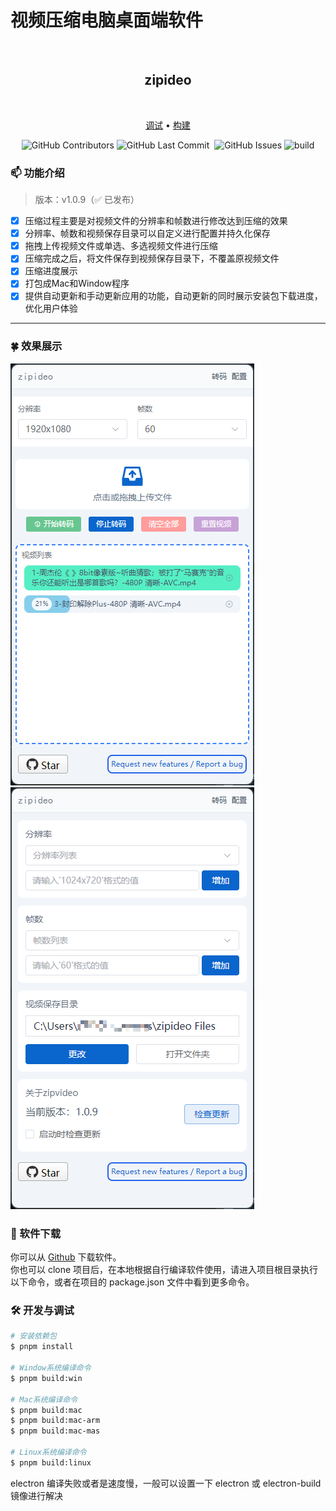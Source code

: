 # 视频压缩电脑桌面端软件
<p align="center">
  <br>
  <h2 align="center">zipideo</h2>
  <br>
</p>
  <p align="center">
    <a href="#">调试</a> •
    <a href="#">构建</a>
  </p>
  <p align="center">
    <img alt="GitHub Contributors" src="https://img.shields.io/github/contributors/aaaaa-pi/zipideo" />
    <img alt="GitHub Last Commit" src="https://img.shields.io/github/last-commit/aaaaa-pi/zipideo" />
    <img alt="" src="https://img.shields.io/github/repo-size/aaaaa-pi/zipideo" />
    <img alt="GitHub Issues" src="https://img.shields.io/github/issues/aaaaa-pi/zipideo" />
    <img alt="build" src="https://github.com/aaaaa-pi/zipideo/actions/workflows/build.yml/badge.svg" />
  </p>

### 📫 功能介绍

> 版本：v1.0.9（✅ 已发布）

- [x] 压缩过程主要是对视频文件的分辨率和帧数进行修改达到压缩的效果
- [x] 分辨率、帧数和视频保存目录可以自定义进行配置并持久化保存
- [x] 拖拽上传视频文件或单选、多选视频文件进行压缩
- [x] 压缩完成之后，将文件保存到视频保存目录下，不覆盖原视频文件
- [x] 压缩进度展示
- [x] 打包成Mac和Window程序
- [x] 提供自动更新和手动更新应用的功能，自动更新的同时展示安装包下载进度，优化用户体验

---

### 🍀 效果展示
<img src="./resources/doc/1.png" />
<img src="./resources/doc/2.png" />


### 🏅 软件下载
你可以从 [Github](https://github.com/aaaaa-pi/zipideo/releases)  下载软件。
<br>
你也可以 clone 项目后，在本地根据自行编译软件使用，请进入项目根目录执行以下命令，或者在项目的 package.json 文件中看到更多命令。

### 🛠 开发与调试
```bash
# 安装依赖包
$ pnpm install

# Window系统编译命令
$ pnpm build:win

# Mac系统编译命令
$ pnpm build:mac
$ pnpm build:mac-arm
$ pnpm build:mac-mas

# Linux系统编译命令
$ pnpm build:linux
```
electron 编译失败或者是速度慢，一般可以设置一下 electron 或 electron-build 镜像进行解决
